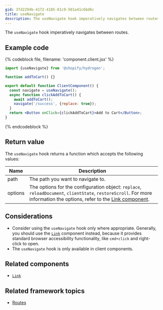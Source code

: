 ```yaml
---
gid: 3fd2294b-4172-4185-81c9-501a41c6bd6c
title: useNavigate
description: The useNavigate hook imperatively navigates between routes.
---
```


The `useNavigate` hook imperatively navigates between routes.

## Example code

{% codeblock file, filename: 'component.client.jsx' %}

```jsx
import {useNavigate} from '@shopify/hydrogen';

function addToCart() {}

export default function ClientComponent() {
  const navigate = useNavigate();
  async function clickAddToCart() {
    await addToCart();
    navigate('/success', {replace: true});
  }
  return <Button onClick={clickAddToCart}>Add to Cart</Button>;
}
```

{% endcodeblock %}

## Return value

The `useNavigate` hook returns a function which accepts the following values:

| Name    | Description                                                                                                                                                                                                        |
| ------- | ------------------------------------------------------------------------------------------------------------------------------------------------------------------------------------------------------------------ |
| path    | The path you want to navigate to.                                                                                                                                                                                  |
| options | The options for the configuration object: `replace`, `reloadDocument`, `clientState`, `restoreScroll`. For more information the options, refer to the [Link component](https://shopify.dev/api/hydrogen/components/framework/link). |

## Considerations

- Consider using the `useNavigate` hook only where appropriate. Generally, you should use the [`Link`](https://shopify.dev/api/hydrogen/components/framework/link) component instead, because it provides standard browser accessibility functionality, like `cmd+click` and right-click to open.
- The `useNavigate` hook is only available in client components.

## Related components

- [`Link`](https://shopify.dev/api/hydrogen/components/framework/link)

## Related framework topics

- [Routes](https://shopify.dev/custom-storefronts/hydrogen/framework/routes)
